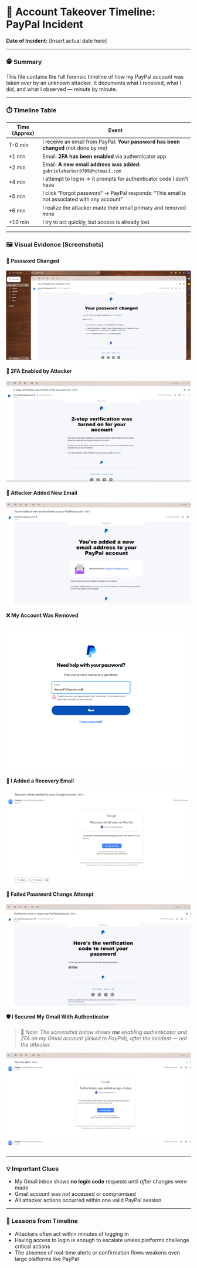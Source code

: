 # 📅 Account Takeover Timeline: PayPal Incident

**Date of Incident:** [Insert actual date here]

---

### 🕵️ Summary

This file contains the full forensic timeline of how my PayPal account was taken over by an unknown attacker. It documents what I received, what I did, and what I observed — minute by minute.

---

### ⏱️ Timeline Table

| Time (Approx) | Event |
|---------------|-------|
| T-0 min | I receive an email from PayPal: **Your password has been changed** (not done by me) |
| +1 min | Email: **2FA has been enabled** via authenticator app |
| +2 min | Email: **A new email address was added:** `gabrielaharber8705@hotmail.com` |
| +4 min | I attempt to log in → it prompts for authenticator code I don't have |
| +5 min | I click “Forgot password” → PayPal responds: “This email is not associated with any account” |
| +6 min | I realize the attacker made their email primary and removed mine |
| +10 min | I try to act quickly, but access is already lost |

---

### 🖼️ Visual Evidence (Screenshots)

#### 🔐 Password Changed
![Password Changed](./images/password_changed.png)

#### 🧪 2FA Enabled by Attacker
![2FA Enabled](./images/2-step_verification_on_by_attacker.png)

#### 🧩 Attacker Added New Email
![Email Added](./images/new_email_added.png)

#### ❌ My Account Was Removed
![Account Removed](./images/my_account_removed.png)

#### 🔄 I Added a Recovery Email
![Recovery Email Added](./images/added_recovery_email.png)

#### 🚫 Failed Password Change Attempt
![Change Password Failed](./images/changing_password_failed.png)

#### 🛡️ I Secured My Gmail With Authenticator  
> 📌 _Note: The screenshot below shows **me** enabling authenticator and 2FA on my Gmail account (linked to PayPal), after the incident — not the attacker._

![Authenticator to My Email](./images/added_authenticator_to_my_email.png)

---

### 💡 Important Clues

- My Gmail inbox shows **no login code** requests until *after* changes were made  
- Gmail account was *not* accessed or compromised  
- All attacker actions occurred within one valid PayPal session

---

### 🧠 Lessons from Timeline

- Attackers often act within minutes of logging in  
- Having access to login is enough to escalate unless platforms challenge critical actions  
- The absence of real-time alerts or confirmation flows weakens even large platforms like PayPal
